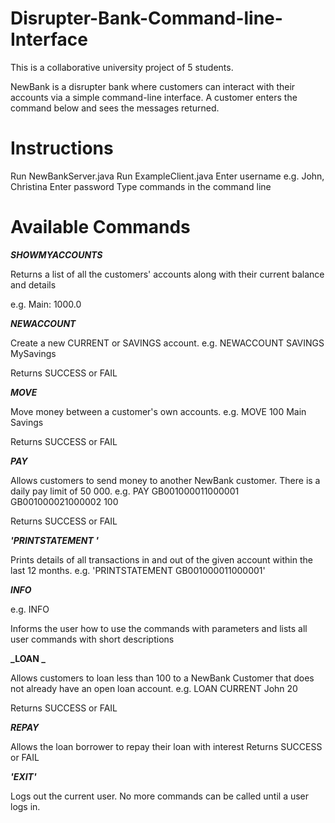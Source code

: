 # Disrupter-Bank-Command-line-Interface

This is a collaborative university project of 5 students.

NewBank is a disrupter bank where customers can interact with their accounts via a simple command-line interface. A customer enters the command below and sees the messages returned.

# Instructions

Run NewBankServer.java
Run ExampleClient.java
Enter username e.g. John, Christina
Enter password
Type commands in the command line

# Available Commands

**_SHOWMYACCOUNTS_**

Returns a list of all the customers' accounts along with their current balance and details

e.g. Main: 1000.0


**_NEWACCOUNT <Type> <Name>_**

Create a new CURRENT or SAVINGS account. e.g. NEWACCOUNT SAVINGS MySavings

Returns SUCCESS or FAIL


**_MOVE <Amount> <FromAccountName> <ToAccountName>_**

Move money between a customer's own accounts. e.g. MOVE 100 Main Savings

Returns SUCCESS or FAIL


**_PAY <amount> <fromAccountIBAN> <toAccountIBAN>_**

Allows customers to send money to another NewBank customer. There is a daily pay limit of 50 000. e.g. PAY GB001000011000001 GB001000021000002 100

Returns SUCCESS or FAIL


**_'PRINTSTATEMENT '_**

Prints details of all transactions in and out of the given account within the last 12 months. e.g. 'PRINTSTATEMENT GB001000011000001'


**_INFO_**

e.g. INFO

Informs the user how to use the commands with parameters and lists all user commands with short descriptions


**_LOAN <LenderAccountType> <Amount> <Person> _**

Allows customers to loan less than 100 to a NewBank Customer that does not already have an open loan account. e.g. LOAN CURRENT John 20

Returns SUCCESS or FAIL


**_REPAY_**

Allows the loan borrower to repay their loan with interest Returns SUCCESS or FAIL


**_'EXIT'_**

Logs out the current user. No more commands can be called until a user logs in.
